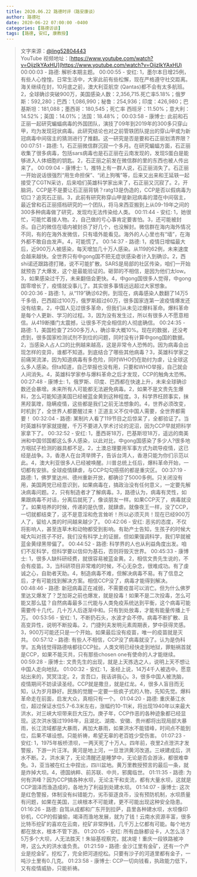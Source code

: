 ```yaml
---
title: 2020.06.22 路德时评（路安康谈）
author: 路德社
date: 2020-06-22 07:00:00 -0400
categories: [路德访谈]
tags: [路德, 安红, 康教授]
---
```


> 文字来源：[@ling52804443](https://twitter.com/ling52804443)  
> YouTube 视频地址：[https://www.youtube.com/watch?v=OijzIkYAxHU](https://www.youtube.com/watch?v=OijzIkYAxHU)
00:00:03 - 路德: 解析本期主题。
00:00:55 - 安红: 1，墨尔本日增25例，有些人心惶惶。日常生活中，大家此前有些松懈，现在严格遵守社交距离。海关继续在封，10月底之前，澳大利亚航空 (Qantas)都不会有太多航班。2，全球确诊突破900万，美国感染人数：2,356,715.死亡率5.18%；俄罗斯：592,280；巴西：1,086,990；秘鲁：254,936；印度：426,980；巴基斯坦：181,088；墨西哥：180,545；死亡率 西班牙：11.50%；意大利：14.52%；英国：14.01%；法国：18.48%；
00:03:58 - 康博士: 此前和石正丽一起研究蝙蝠病毒的外国团队，演技了09年到2019年的300多只穿山甲，均为发现冠状病毒。此研究结论也对之前管轶团队提出的穿山甲或为新冠病毒中间宿主的猜测进行了推翻。这一研究是否是要和石正丽划清界限？
00:07:51 - 路德: 1，石正丽微信群沉寂一个多月。在研究蝙蝠方面，石正丽收集了很多病毒，包括sars病毒也是石正丽在云南发现的，发现S蛋白是能够进入人体细胞的钥匙。2，石正丽之前发在微信群的里的东西也被人传出来了。
00:09:04 - 康博士: 1，推特上有一群人说，石正丽消失了。石正丽一开始说话很强烈“用生命担保”、“闭上狗嘴”等，后来又出来和王延轶一起接受了CGTN采访，后来咱们英雄科学家出来了，石正丽又沉寂了。2，开脑洞，CCP是不是要让石正丽背锅？ratg13是伪造的，CCP是否以假病毒为切口？追究石正丽。3，此前有研究称穿山甲是新冠病毒的潜在中间宿主，最近曾和石正丽搭档研究的一个团队，将马来西亚搬到上从09-19年之间的300多种病毒做了研究，发现均无法传染给人类。
00:11:44 - 安红: 1，她很忙，可能忙着接人物。2，自己做的亏心事肯定要害怕。3，还可能被封杀。自己的微信在墙内被封杀了好几个，也没解封。微信群在海内海外情况不同，有的在海外发微信，只有墙外能看见。海外的人心里也有“墙”，在海外都不敢自由发声。4，可能慌了。
00:14:37 - 路德: 1，疫情日增幅最大后，近900万人被感染，每天增加几十万人感染。从119的62例，未来速度会越来越快。全世界只有中gong国不把无症状感染者计入到确诊。2，西shi诺还跟路德打赌，说不可能扩散。SARS是局部的社区传染，咱们一开始就预告了大爆发，这个是最能验证的。砸郭的不相信，是因为他们太low。3，如果感染过千万，未来翻倍会更快。4，中gong国很多人觉得，中gong国零增长了，疫情就没事儿了。其实很多事情远远超过大家想象。
00:20:36 - 路德: 1，从“119”确诊62例，到现在，病毒感染人数翻了14万5千多倍，巴西超过100万，俄罗斯超过60万，很多国家连第一波疫情爆发还没有结束。2，中国人见过很多革命，但我们从未见过爆料革命。爆料革命是每个人更新、学习的过程。3，因为没有发生过，所以有很多人不愿意相信。从419断播门太震撼，让很多不完全相信的人彻底确信。
00:24:35 - 路德: 1，美国检查了2500多万人，确诊率大概10%。现在的数据，还没考虑到，很多国家检测试剂不到位的问题，同时没有计算中gong国的数据。2，当感染人占人口的比例越来越高，这是非常令人恐怖的。因为病毒会出现怎样的变异，谁都不知道。到底结合了哪些其他病毒？3，英雄科学家之前痛哭流涕，因为知道病毒有多危险，同时WHO仍在助纣为虐，让全球这么多人感染。但ta知道，自己举报也没有用，只要和WHO举报，自己就会人间消失。4，英雄科学家参与爆料革命之后才发现，CCP的触角太恐怖。
00:27:48 - 康博士: 1，俄罗斯、印度、巴西都在快速上升，未来全球确诊数还会暴增。未来所有人可能都无法避免病毒。2，如果不是文贵先生爆料，怎么可能知道美国已经被蓝金黄到这种程度。3，科学界枉顾事实，抹黑羟氯喹，隐瞒疫情，这些都是我们之前无法想象的。4，世界必须改变，时机到了，全世界人都要醒过来！正道主义不仅中国人需要，全世界都需要！
00:32:04 - 路德: 某制片人看了119节目之后惊呆了，全都验证了。当时英雄科学家就提醒，千万不要进入学术讨论的泥沼，因为CCP早就把科学家拿下了。
00:32:52 - 安红: 1，墨西哥18万，巴基斯坦18万，遥远的南美洲和中国邻国都这么多人感染，以此对比，中gong国感染了多少人?很多地方咽拭子检测的器具都不足。2，土澳总理要用军事方式为疏导疫情，这已经是战争。3，香港人在台湾举牌子，告诉台湾人，香港只能为你们示范以此。4，澳大利亚很多人已经被唤醒。川普总统上任后，爆料革命开始，一切都有安排。全球疫情肆虐，与CCP勾勾搭搭的都是重灾区。
00:37:19 - 路德: 1，佛罗里达州、德州重新开放，都确诊了5000多例。只关闭没有用，美国两党已经意识到，如果病毒在，搞政治没有任何意义，一定要先解决病毒问题。2，只有制造者才了解病毒。3，路德认为，病毒有灵性，如果跟病毒不对话，分离后就死了，像谈朋友一样。如果CCP灭了，病毒就没了。如果培养的时候，传递的是仇恨，就肆虐。就像夜王一样，没了CCP，一切就都结束了，这不是意淫和危言耸听！所以必须灭共！现在已经900万人了，留给人类的时间越来越少了。
00:42:06 - 安红: 恶劣的态度，不仅将影响人，甚至连草木和动物都受到影响。有助产士告知，生孩子的时候大喊大叫对孩子不好。我们没有科学上的证据，但如果强调科学，我们早就被蓝金黄绿黑带偏了。
00:44:52 - 路德: 科学界的人也从利益角度出发。咱们不反科学，但科学要以信仰为基石，否则将毁灭世界。
00:45:33 - 康博士: 1，很多人缺科研经费，就很容易被蓝金黄。2，相信文贵先生说的，不会有疫苗。3，当科研项目非常难的时候，不心无杂念，很难成功。有了虔诚之心，自助者天助。4，制造病毒不难，但解决病毒不易。有了信息之后，才有可能找到解决方案。相信CCP没了，病毒才能得到解决。
00:48:46 - 路德: 新冠病毒正在减弱，不需要疫苗可以消亡。但为什么佛罗里达又爆发了？芝加哥之前也爆发，就是投毒！如果不是二次投毒，怎么可能又那么猛？自然病毒最多三代能与人类免疫系统达到平衡，这个病毒可能需要传十几代，几十万人后逐渐中和。只有到处放毒，才能有能量传播上千万。
00:53:56 - 安红: 1，不断扔石头，水波才会不停。病毒不断扩散、且高变异性，说明不断投毒。2，门捷列夫发明元素周期表，梦中获得灵感。3，900万可能还只是一个开始。如果最后没有疫苗，唯一的疫苗就是灭共。
00:57:12 - 路德: 有些人不相信，CCP没了病毒就没了。认为是伪科学。五角钱觉得路德啥都往CCP扯。人类文明已经快走到地狱，罪魁祸首就是CCP，如果不能灭共，只有那些chosen one有使命的人才能继续。
00:59:28 - 康博士: 文贵先生的出现，就是上天拣选之人，说明上天不想让中国人走向地狱。
01:00:32 - 安红: 1，圣经上说，14万4千人被选中。愿意站出来的，冥冥注定。2，言吾口，我话讲我心。3，很多中国人被洗脑，疫情期间不妨读读圣经。CCP就是撒旦，就是红龙。4，很多人盲目而无知，认为岁月静好。民族的觉醒一定要一些疯子式的人物，先知先觉。爆料革命走在前面，启发大众，真相只有一个。
01:04:20 - 路德: 重庆綦江水位，超过保证水位5.7-6.3米左右，涨幅约10-11米，将出现1940年以来最大洪水，对三峡大坝带来巨大压力。庚子年，CCP作恶的各种迹象都已经显现。这次洪水强过1998年，且湖北、湖南、安徽、贵州都将出现局部大暴雨，长江流域都是大暴雨，再加大暴雨，如果洪水不能错峰，时间点不能到位，后果不堪设想。只能祈祷，希望无辜的老百姓少受伤害。
01:07:23 - 安红: 1，1975年板桥溃坝，一两天死了十万人。四年前，夜里2点泄洪才发警报，下游一片汪洋。黄河是地上河，一旦泄洪黄河改道。三峡建成后，洪水不断。2，洪水来了，无论清醒还是睡梦中，无论是否会游泳，都很难幸免。3，亚当被在红土中捏出，四川盆地。黄万里教授预言的最后一条，就是炸掉大坝。4，德国纳粹、前苏联、中共，邪魔临世。
01:11:35 - 路德: 为何有洪峰？因为CCP搞各种水坝，无论主干和支流，都有大量水坝，这就是CCP涸泽而渔造成的，各地为了利益到处建水坝。
01:14:07 - 康博士: 这次是红色警报，体制没有纠错能力，劣币驱逐良币，没有预防机制，水坝质量有问题，如果在美国，三峡根本不可能建，更不可能出现这种安全隐患。
01:16:26 - 路德: 自驾从成都和广东开到拉萨，县里各种建水坝，水坝像印钞机，CCP的假骗偷，竭泽而渔地发展，就为了钱！云南水资源丰富，很多比特币挖矿的喜欢在云南，挖矿非常挣钱，几千万上亿都有可能。每个地方都在放水，根本不管下游。
01:20:05 - 安红: 所有血脉都设卡，人怎么活？5万多个大坝，人无法胜天！朱镕基视察完，就决堤！重庆一段铁路被冲垮，这么大的洪水谁负责。
01:21:59 - 路德: 金沙江里有金矿，还有一个产业是挖金矿。挖松了，完全把河道挖松。只要有沙子的河道里都有金子，一吨沙土里有0.几克。
01:23:58 - 康博士: CCP一切向钱看，执政能力低下，又有疫情威胁，只能祈祷。
